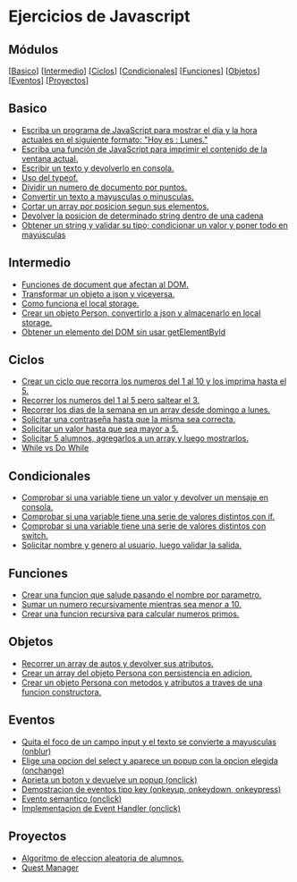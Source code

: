 # Ejercicios de Javascript

## Módulos
[[Basico](#basico)]
[[Intermedio](#intermedio)]
[[Ciclos](#ciclos)]
[[Condicionales](#condicionales)]
[[Funciones](#funciones)]
[[Objetos](#objetos)]
[[Eventos](#eventos)]
[[Proyectos](#proyectos)]

## Basico
* [Escriba un programa de JavaScript para mostrar el día y la hora actuales en el siguiente formato: "Hoy es : Lunes."](basico/date.js)
* [Escriba una función de JavaScript para imprimir el contenido de la ventana actual.](basico/printer.html)
* [Escribir un texto y devolverlo en consola.](basico/prompt.js)
* [Uso del typeof.](basico/typeof.js)
* [Dividir un numero de documento por puntos.](basico/dni.js)
* [Convertir un texto a mayusculas o minusculas.](basico/lower_upper.js)
* [Cortar un array por posicion segun sus elementos.](basico/split.js)
* [Devolver la posicion de determinado string dentro de una cadena](basico/indexof.js)
* [Obtener un string y validar su tipo; condicionar un valor y poner todo en mayúsculas](basico/indexof_type_upper.js)
## Intermedio
* [Funciones de document que afectan al DOM.](intermedio/dom)
* [Transformar un objeto a json y viceversa.](intermedio/json.js)
* [Como funciona el local storage.](intermedio/storage.js)
* [Crear un objeto Person, convertirlo a json y almacenarlo en local storage.](intermedio/storage_json.js)
* [Obtener un elemento del DOM sin usar getElementById](intermedio/woGetElementById.html)
## Ciclos
* [Crear un ciclo que recorra los numeros del 1 al 10 y los imprima hasta el 5.](ciclos/while_break.js)
* [Recorrer los numeros del 1 al 5 pero saltear el 3.](ciclos/for_continue.js)
* [Recorrer los dias de la semana en un array desde domingo a lunes.](ciclos/for.js)
* [Solicitar una contraseña hasta que la misma sea correcta.](ciclos/do_while.js)
* [Solicitar un valor hasta que sea mayor a 5.](ciclos/do_while_number.js)
* [Solicitar 5 alumnos, agregarlos a un array y luego mostrarlos.](ciclos/for_array.js)
* [While vs Do While](ciclos/while_do_while.js)
## Condicionales
* [Comprobar si una variable tiene un valor y devolver un mensaje en consola.](condicionales/if.js)
* [Comprobar si una variable tiene una serie de valores distintos con if.](condicionales/elseif.js)
* [Comprobar si una variable tiene una serie de valores distintos con switch.](condicionales/switch.js)
* [Solicitar nombre y genero al usuario, luego validar la salida.](condicionales/gender.js)
## Funciones
* [Crear una funcion que salude pasando el nombre por parametro.](funciones/saludo.js)
* [Sumar un numero recursivamente mientras sea menor a 10.](funciones/recursividad.js)
* [Crear una funcion recursiva para calcular numeros primos.](funciones/primos.js)
## Objetos
* [Recorrer un array de autos y devolver sus atributos.](objetos/cars.js)
* [Crear un array del objeto Persona con persistencia en adicion.](objetos/persons.js)
* [Crear un objeto Persona con metodos y atributos a traves de una funcion constructora.](objetos/person.js)
## Eventos
* [Quita el foco de un campo input y el texto se convierte a mayusculas (onblur)](eventos/onblur.html)
* [Elige una opcion del select y aparece un popup con la opcion elegida (onchange)](eventos/onchange.html)
* [Aprieta un boton y devuelve un popup (onclick)](eventos/onclick.html)
* [Demostracion de eventos tipo key (onkeyup, onkeydown, onkeypress)](eventos/onkey_up_down_press.html)
* [Evento semantico (onclick)](eventos/evento_semantico.html)
* [Implementacion de Event Handler (onclick)](eventos/event_handler.html)
## Proyectos
* [Algoritmo de eleccion aleatoria de alumnos.](proyectos/alumnos_random)
* [Quest Manager](proyectos/quest_manager)